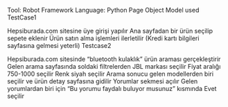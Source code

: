 Tool: Robot Framework
Language: Python
Page Object Model used
TestCase1

Hepsiburada.com sitesine üye girişi yapılır
Ana sayfadan bir ürün seçilip sepete eklenir
Ürün satın alma işlemleri ilerletilir (Kredi kartı bilgileri sayfasına gelmesi yeterli)
Testcase2

Hepsiburada.com sitesinde “bluetooth kulaklık” ürün araması gerçekleştirir
Gelen arama sayfasında soldaki filtrelerden JBL markası seçilir
Fiyat aralığı 750-1000 seçilir
Renk siyah seçilir
Arama sonucu gelen modellerden biri seçilir ve ürün detay sayfasına gidilir
Yorumlar sekmesi açılır
Gelen yorumlardan biri için “Bu yorumu faydalı buluyor musunuz” kısmında Evet seçilir
